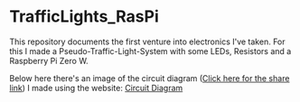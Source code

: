 # TrafficLights_RasPi
This repository documents the first venture into electronics I've taken. For this I made a Pseudo-Traffic-Light-System with some LEDs, Resistors and a Raspberry Pi Zero W.

Below here there's an image of the circuit diagram ([Click here for the share link](https://crcit.net/c/ebbb0df266aa42cda425d076ed4c463a)) I made using the website: [Circuit Diagram](https://www.circuit-diagram.org/editor)
